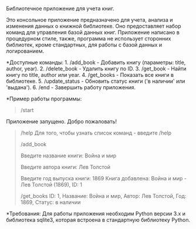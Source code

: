 Библиотечное приложение для учета книг.

Это консольное приложение предназначено для учета, анализа и изменения данных о книжной библиотеке. 
Оно предоставляет набор команд для управления базой данных книг.
Приложение написано в процедурном стиле, также, программа не использует сторонних библиотек, кроме стандартных, для работы с базой данных и логированием.

*Доступные команды:
    1. /add_book         - Добавить книгу (параметры: title, author, year).
    2. /delete_book      - Удалить книгу по ID.
    3. /get_book         - Найти книгу по title, author или year.
    4. /get_books        - Показать все книги в библиотеке.
    5. /update_status    - Обновить статус книги ('в наличии' или 'выдана').
    6. /end              - Завершить работу приложения.


*Пример работы программы:

> /start
> 
Приложение запущено. Добро пожаловать!
>
> /help
Для того, чтобы узнать список команд - введите /help
> 
> /add_book
>
>Введите название книги: Война и мир
>
>Введите автора книги: Лев Толстой
>
>Введите год выпуска книги: 1869
>Книга добавлена: Война и мир - Лев Толстой (1869), ID: 1
> 
> /get_books
>ID: 1, Название: Война и мир, Автор: Лев Толстой, Год: 1869, Статус: в наличии


*Требования:
Для работы приложения необходим Python версии 3.x и библиотека sqlite3, которая встроена в стандартную библиотеку Python.
